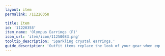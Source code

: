 ```yaml
---
layout: item
permalink: /11220358

title: Item
id: '11220358'
item_name: 'Olympus Earrings (F)'
icon_url: 'item/icon/11250083.png'
tooltip_description: 'Sparkling crystal earrings.'
guide_description: 'Outfit items replace the look of your gear when equipped.'
---
```


